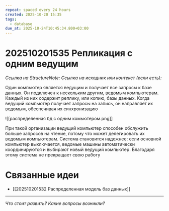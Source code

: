 ```yaml
---
repeat: spaced every 24 hours
created: 2025-10-20 15:35
tags:
  - database
due_at: 2025-10-24T10:45:34.800+03:00
---
```

# 202510201535 Репликация с одним ведущим

*Ссылка на StructureNote:*
*Ссылка на исходник или контекст (если есть):*

Один компьютер является ведущим и получает все запросы к базе данных. Он подключен к нескольким другим, ведомым компьютерам. Каждый из них содержит реплику, или копию, базы данных. Когда ведущий компьютер получает запросы на запись, он направляет их ведомым, обеспечивая их синхронизацию

![[распределенная бд с одним комьютером.png]]

При такой организации ведущий компьютер способен обслужить больше запросов на чтение, потому что может делегировать их ведомым компьютерам. Система становится надежнее: если основной компьютер выключается, ведомые машины автоматически координируются и выбирают новый ведущий компьютер. Благодаря этому система не прекращает свою работу

# Связанные идеи

- [[202510201532 Распределенная модель баз данных]]

---

*Что стоит развить? Какие вопросы возникли?*
